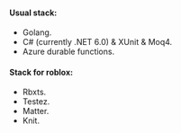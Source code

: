 #### Usual stack:
- Golang.
- C# (currently .NET 6.0) & XUnit & Moq4.
- Azure durable functions.

#### Stack for roblox:
- Rbxts.
- Testez.
- Matter.
- Knit.
